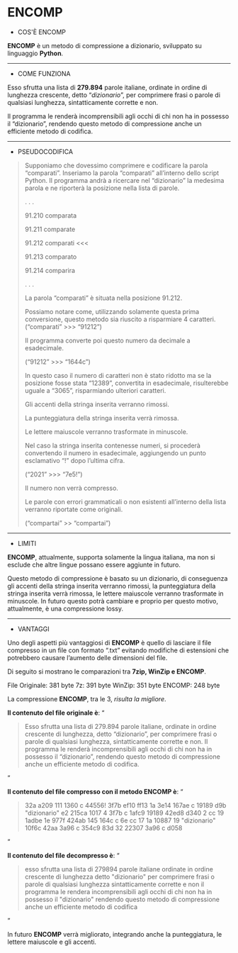 
# ENCOMP

 - COS'È ENCOMP

**ENCOMP** è un metodo di compressione a dizionario, sviluppato su linguaggio **Python**.
***
 - COME FUNZIONA

Esso sfrutta una lista di **279.894** parole italiane, ordinate in ordine di lunghezza crescente, detto “*dizionario*”, per comprimere frasi o parole di qualsiasi lunghezza, sintatticamente corrette e non. 

Il programma le renderà incomprensibili agli occhi di chi non ha in possesso il “dizionario”, rendendo questo metodo di compressione anche un efficiente metodo di codifica.
***
 - PSEUDOCODIFICA
> Supponiamo che dovessimo comprimere e codificare la parola
> “comparati”.
> Inseriamo la parola “comparati” all’interno dello script Python.
> Il programma andrà a ricercare nel “dizionario” la medesima parola e
> ne riporterà la posizione nella lista di parole.
> 
> . . .
> 
> 91.210 comparata
> 
> 91.211 comparate
> 
> 91.212 comparati <<<
> 
> 91.213 comparato
> 
> 91.214 comparira
> 
> . . .
> 
> La parola “comparati” è situata nella posizione 91.212.
> 
> Possiamo notare come, utilizzando solamente questa prima conversione,
> questo metodo sia riuscito a risparmiare 4 caratteri. (“comparati” >>>
> “91212”)
> 
> Il programma converte poi questo numero da decimale a esadecimale.
> 
> (“91212” >>> “1644c”)
> 
> In questo caso il numero di caratteri non è stato ridotto ma se la
> posizione fosse stata “12389”, convertita in esadecimale, risulterebbe
> uguale a “3065”, risparmiando ulteriori caratteri.
> 
> Gli accenti della stringa inserita verranno rimossi.
> 
> La punteggiatura della stringa inserita verrà rimossa.
> 
> Le lettere maiuscole verranno trasformate in minuscole.
> 
> Nel caso la stringa inserita contenesse numeri, si procederà
> convertendo il numero in esadecimale, aggiungendo un punto esclamativo
> “!” dopo l’ultima cifra.
> 
> (“2021” >>> “7e5!”)
> 
> Il numero non verrà compresso.
> 
> Le parole con errori grammaticali o non esistenti all’interno della
> lista verranno riportate come originali.
> 
> (“compartai” >> “compartai”)

***
 - LIMITI

**ENCOMP**, attualmente, supporta solamente la lingua italiana, ma non si esclude che altre lingue possano essere aggiunte in futuro.

Questo metodo di compressione è basato su un dizionario, di conseguenza gli accenti della stringa inserita verranno rimossi, la punteggiatura della stringa inserita verrà rimossa, le lettere maiuscole verranno trasformate in minuscole. In futuro questo potrà cambiare e proprio per questo motivo, attualmente, è una compressione lossy.
***

 - VANTAGGI

Uno degli aspetti più vantaggiosi di **ENCOMP** è quello di lasciare il file compresso in un file con formato “.txt” evitando modifiche di estensioni che potrebbero causare l’aumento delle dimensioni del file.

Di seguito si mostrano le comparazioni tra **7zip, WinZip e ENCOMP**.



File Originale: 381 byte
7z: 391 byte
WinZip: 351 byte
ENCOMP: 248 byte

La compressione **ENCOMP**, tra le 3, *risulta la migliore*.



**Il contenuto del file originale è**: “

> Esso sfrutta una lista di 279.894 parole italiane, ordinate in ordine
> crescente di lunghezza, detto “dizionario”, per comprimere frasi o
> parole di qualsiasi lunghezza, sintatticamente corrette e non. Il
> programma le renderà incomprensibili agli occhi di chi non ha in
> possesso il “dizionario”, rendendo questo metodo di compressione anche
> un efficiente metodo di codifica.

”

**Il contenuto del file compresso con il metodo ENCOMP è**: “

> 32a a209 111 1360 c 44556! 3f7b ef10 ff13 1a 3e14 167ae c 19189 d9b
> "dizionario" e2 215ca 1017 4 3f7b c 1afc9 19189 42ed8 d340 2 cc 19
> 1adbe 1e 977f 424ab 145 164c c 6e cc 17 1a 10887 19 "dizionario" 10f6c
> 42aa 3a96 c 354c9 83d 32 22307 3a96 c d058

”

**Il contenuto del file decompresso è**: “

> esso sfrutta una lista di 279894 parole italiane ordinate in ordine
> crescente di lunghezza detto "dizionario" per comprimere frasi o
> parole di qualsiasi lunghezza sintatticamente corrette e non il
> programma le rendera incomprensibili agli occhi di chi non ha in
> possesso il "dizionario" rendendo questo metodo di compressione anche
> un efficiente metodo di codifica

”

In futuro **ENCOMP** verrà migliorato, integrando anche la punteggiatura, le lettere maiuscole e gli accenti.
